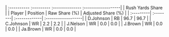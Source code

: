 | :---------- :--------- :-------------- :------------------|
|                      Rush Yards Share                     |
| Player    | Position | Raw Share (%) | Adjusted Share (%) |
| :---------| :--------| :-------------| :------------------|
| D.Johnson | RB       | 96.7          | 96.7               |
| C.Johnson | WR       | 2.2           | 2.2                |
| J.Nelson  | WR       | 0.0           | 0.0                |
| J.Brown   | WR       | 0.0           | 0.0                |
| Ja.Brown  | WR       | 0.0           | 0.0                |